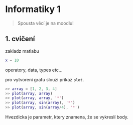 # Informatiky 1

> Spousta věcí je na moodlu!

## 1. cvičení

zakladz matlabu

```matlab
x = 10
```

operatory, data, types etc...

pro vytvoreni grafu slouzi prikaz `plot`.

```matlab
>> array = [1, 2, 3, 4]
>> plot(array, array)
>> plot(array, array, '*')
>> plot(array, sin(array), '*')
>> plot(array, sin(array/4), '*')
```
Hvezdicka je parametr, ktery znamena, že se vykreslí body.